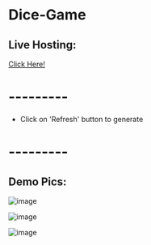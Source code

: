 # Dice-Game

## Live Hosting:
[Click Here!](https://smanish-28.github.io/Dice-Game/)

# ---------
- Click on 'Refresh' button to generate
# ---------

## Demo Pics:

![image](https://github.com/SMAnish-28/Dice-Game/assets/82400702/d33d431c-2cc6-4dbb-9406-c4709ed851d6)

![image](https://github.com/SMAnish-28/Dice-Game/assets/82400702/33a59a9d-6754-4a2e-995b-87ae4e7ab6d7)

![image](https://github.com/SMAnish-28/Dice-Game/assets/82400702/da2de0f3-04ca-4c8e-b2d8-559530bd44a2)

